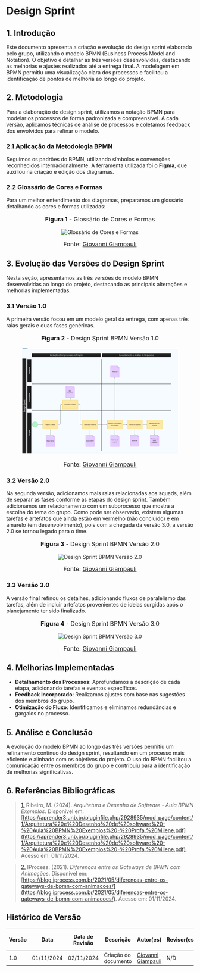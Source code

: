 # Design Sprint

## 1. Introdução

Este documento apresenta a criação e evolução do design sprint elaborado pelo grupo, utilizando o modelo BPMN (Business Process Model and Notation). O objetivo é detalhar as três versões desenvolvidas, destacando as melhorias e ajustes realizados até a entrega final. A modelagem em BPMN permitiu uma visualização clara dos processos e facilitou a identificação de pontos de melhoria ao longo do projeto.

## 2. Metodologia

Para a elaboração do design sprint, utilizamos a notação BPMN para modelar os processos de forma padronizada e compreensível. A cada versão, aplicamos técnicas de análise de processos e coletamos feedback dos envolvidos para refinar o modelo.

### 2.1 Aplicação da Metodologia BPMN

Seguimos os padrões do BPMN, utilizando símbolos e convenções reconhecidos internacionalmente. A ferramenta utilizada foi o **Figma**, que auxiliou na criação e edição dos diagramas.

### 2.2 Glossário de Cores e Formas

Para um melhor entendimento dos diagramas, preparamos um glossário detalhando as cores e formas utilizadas:

<center>
<figure markdown>
<font size="3"><p style="text-align: center"><b>Figura 1</b> - Glossário de Cores e Formas</p></font>

![Glossário de Cores e Formas](/docs/DesignSprint/assets/Glossário.jpg)

<font size="3"><p style="text-align: center">Fonte: [Giovanni Giampauli](https://github.com/giovanniacg)</p></font>

</figure>
</center>

## 3. Evolução das Versões do Design Sprint

Nesta seção, apresentamos as três versões do modelo BPMN desenvolvidas ao longo do projeto, destacando as principais alterações e melhorias implementadas.

### 3.1 Versão 1.0

A primeira versão focou em um modelo geral da entrega, com apenas três raias gerais e duas fases genéricas.

<center>
<figure markdown>
<font size="3"><p style="text-align: center"><b>Figura 2</b> - Design Sprint BPMN Versão 1.0</p></font>

![Design Sprint BPMN Versão 1.0](/docs/DesignSprint/assets/DesignSprint_v1.0.jpg)

<font size="3"><p style="text-align: center">Fonte: [Giovanni Giampauli](https://github.com/giovanniacg)</p></font>

</figure>
</center>

### 3.2 Versão 2.0

Na segunda versão, adicionamos mais raias relacionadas aos squads, além de separar as fases conforme as etapas do design sprint. Também adicionamos um relacionamento com um subprocesso que mostra a escolha do tema do grupo. Como pode ser observado, existem algumas tarefas e artefatos que ainda estão em vermelho (não concluído) e em amarelo (em desenvolvimento), pois com a chegada da versão 3.0, a versão 2.0 se tornou legado para o time.

<center>
<figure markdown>
<font size="3"><p style="text-align: center"><b>Figura 3</b> - Design Sprint BPMN Versão 2.0</p></font>

![Design Sprint BPMN Versão 2.0](/docs/DesignSprint/assets/DesignSprint_v2.0.jpg)

<font size="3"><p style="text-align: center">Fonte: [Giovanni Giampauli](https://github.com/giovanniacg)</p></font>

</figure>
</center>

### 3.3 Versão 3.0

A versão final refinou os detalhes, adicionando fluxos de paralelismo das tarefas, além de incluir artefatos provenientes de ideias surgidas após o planejamento ter sido finalizado.

<center>
<figure markdown>
<font size="3"><p style="text-align: center"><b>Figura 4</b> - Design Sprint BPMN Versão 3.0</p></font>

![Design Sprint BPMN Versão 3.0](/docs/DesignSprint/assets/DesignSprint_v3.0.jpg)

<font size="3"><p style="text-align: center">Fonte: [Giovanni Giampauli](https://github.com/giovanniacg)</p></font>

</figure>
</center>

## 4. Melhorias Implementadas

- **Detalhamento dos Processos**: Aprofundamos a descrição de cada etapa, adicionando tarefas e eventos específicos.
- **Feedback Incorporado**: Realizamos ajustes com base nas sugestões dos membros do grupo.
- **Otimização do Fluxo**: Identificamos e eliminamos redundâncias e gargalos no processo.

## 5. Análise e Conclusão

A evolução do modelo BPMN ao longo das três versões permitiu um refinamento contínuo do design sprint, resultando em um processo mais eficiente e alinhado com os objetivos do projeto. O uso do BPMN facilitou a comunicação entre os membros do grupo e contribuiu para a identificação de melhorias significativas.

## 6. Referências Bibliográficas

> <a id="REF1" href="#anchor_1">1.</a> Ribeiro, M. (2024). _Arquitetura e Desenho de Software - Aula BPMN Exemplos_. Disponível em: [https://aprender3.unb.br/pluginfile.php/2928935/mod_page/content/1/Arquitetura%20e%20Desenho%20de%20software%20-%20Aula%20BPMN%20Exemplos%20-%20Profa.%20Milene.pdf](https://aprender3.unb.br/pluginfile.php/2928935/mod_page/content/1/Arquitetura%20e%20Desenho%20de%20software%20-%20Aula%20BPMN%20Exemplos%20-%20Profa.%20Milene.pdf). Acesso em: 01/11/2024.

> <a id="REF2" href="#anchor_2">2.</a> IProcess. (2021). _Diferenças entre os Gateways de BPMN com Animações_. Disponível em: [https://blog.iprocess.com.br/2021/05/diferencas-entre-os-gateways-de-bpmn-com-animacoes/](https://blog.iprocess.com.br/2021/05/diferencas-entre-os-gateways-de-bpmn-com-animacoes/). Acesso em: 01/11/2024.

## Histórico de Versão

| Versão | Data       | Data de Revisão | Descrição             | Autor(es)                                           | Revisor(es) | Detalhes da revisão |
| ------ | ---------- | --------------- | --------------------- | --------------------------------------------------- | ----------- | -------------------- |
| 1.0    | 01/11/2024 | 02/11/2024      | Criação do documento  | [Giovanni Giampauli](https://github.com/giovanniacg) | N/D | N/D |
